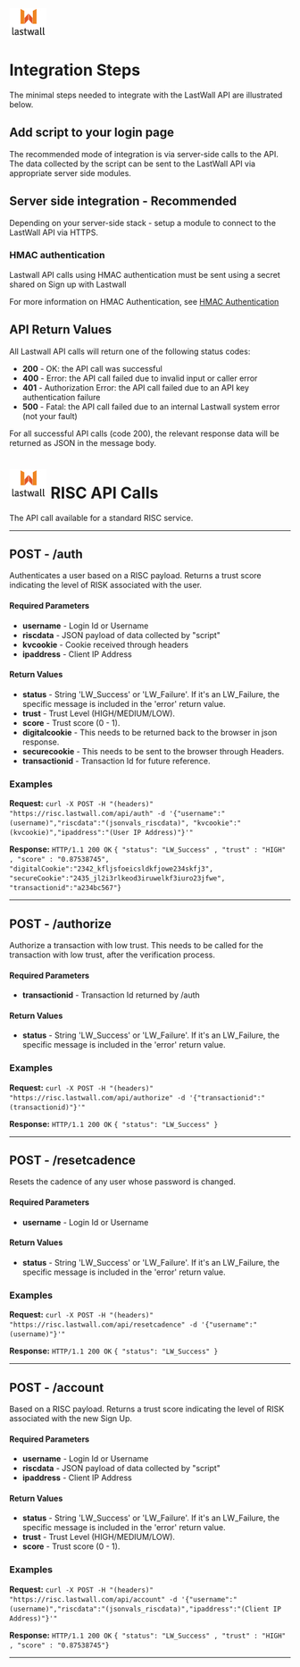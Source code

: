 ![Lastwall Logo](lw-logo.jpg) 


# Integration Steps

The minimal steps needed to integrate with the LastWall API are illustrated below.

## Add script to your login page

The recommended mode of integration is via server-side calls to the API. The data collected by the script can be sent to the LastWall API via appropriate server side modules.


## Server side integration - Recommended

Depending on your server-side stack - setup a module to connect to the LastWall API via HTTPS.

### HMAC authentication

Lastwall API calls using HMAC authentication must be sent using a secret shared on Sign up with Lastwall    

For more information on HMAC Authentication, see [HMAC Authentication](https://en.wikipedia.org/wiki/Hash-based_message_authentication_code)

## API Return Values

All Lastwall API calls will return one of the following status codes:

- **200** - OK: the API call was successful
- **400** - Error: the API call failed due to invalid input or caller error
- **401** - Authorization Error: the API call failed due to an API key authentication failure
- **500** - Fatal: the API call failed due to an internal Lastwall system error (not your fault)

For all successful API calls (code 200), the relevant response data will be returned as JSON in the message body. 


# ![Lastwall Logo](lw-logo.jpg) RISC API Calls

The API call available for a standard RISC service.


---------------------------------------

## POST - /auth


Authenticates a user based on a RISC payload. Returns a trust score indicating the level of RISK associated with the user.


#### Required Parameters

- **username** - Login Id or Username
- **riscdata** - JSON payload of data collected by "script"
- **kvcookie** - Cookie received through headers
- **ipaddress** - Client IP Address


#### Return Values

- **status** - String 'LW_Success' or 'LW_Failure'. If it's an LW_Failure, the specific message is included in the 'error' return value.
- **trust** - Trust Level (HIGH/MEDIUM/LOW).
- **score** - Trust score (0 - 1).
- **digitalcookie** - This needs to be returned back to the browser in json response.
- **securecookie** - This needs to be sent to the browser through Headers.
- **transactionid** - Transaction Id for future reference.


### Examples

**Request:** `curl -X POST -H "(headers)" "https://risc.lastwall.com/api/auth" -d '{"username":"(username)","riscdata":"(jsonvals_riscdata)", "kvcookie":"(kvcookie)","ipaddress":"(User IP Address)"}'"`    

**Response:** `HTTP/1.1 200 OK`    `{ "status": "LW_Success" , "trust" : "HIGH" , "score" : "0.87538745", "digitalCookie":"2342_kfljsfoeicsldkfjowe234skfj3", "secureCookie":"2435_jl2i3rlkeod3iruwelkf3iuro23jfwe", "transactionid":"a234bc567"}`

---------------------------------------

## POST - /authorize

Authorize a transaction with low trust.  This needs to be called for the transaction with low trust, after the verification process.

#### Required Parameters

- **transactionid** - Transaction Id returned by /auth


#### Return Values

- **status** - String 'LW_Success' or 'LW_Failure'. If it's an LW_Failure, the specific message is included in the 'error' return value.


### Examples

**Request:** `curl -X POST -H "(headers)" "https://risc.lastwall.com/api/authorize" -d '{"transactionid":"(transactionid)"}'"`    

**Response:** `HTTP/1.1 200 OK`    `{ "status": "LW_Success" }`

---------------------------------------

## POST - /resetcadence


Resets the cadence of any user whose password is changed.

#### Required Parameters

- **username** - Login Id or Username


#### Return Values

- **status** - String 'LW_Success' or 'LW_Failure'. If it's an LW_Failure, the specific message is included in the 'error' return value.


### Examples

**Request:** `curl -X POST -H "(headers)" "https://risc.lastwall.com/api/resetcadence" -d '{"username":"(username)"}'"`    

**Response:** `HTTP/1.1 200 OK`    `{ "status": "LW_Success" }`

---------------------------------------

## POST - /account


Based on a RISC payload. Returns a trust score indicating the level of RISK associated with the new Sign Up.


#### Required Parameters

- **username** - Login Id or Username
- **riscdata** - JSON payload of data collected by "script"
- **ipaddress** - Client IP Address


#### Return Values

- **status** - String 'LW_Success' or 'LW_Failure'. If it's an LW_Failure, the specific message is included in the 'error' return value.
- **trust** - Trust Level (HIGH/MEDIUM/LOW).
- **score** - Trust score (0 - 1).

### Examples

**Request:** `curl -X POST -H "(headers)" "https://risc.lastwall.com/api/account" -d '{"username":"(username)","riscdata":"(jsonvals_riscdata)","ipaddress":"(Client IP Address)"}'"`    

**Response:** `HTTP/1.1 200 OK`    `{ "status": "LW_Success" , "trust" : "HIGH" , "score" : "0.87538745"}`

---------------------------------------
